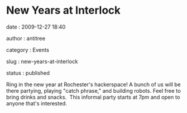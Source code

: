 New Years at Interlock
======================

date
:   2009-12-27 18:40

author
:   antitree

category
:   Events

slug
:   new-years-at-interlock

status
:   published

Ring in the new year at Rochester's hackerspace! A bunch of us will be
there partying, playing "catch phrase," and building robots. Feel free
to bring drinks and snacks.  This informal party starts at 7pm and open
to anyone that's interested.
